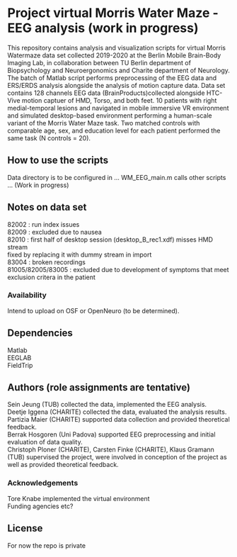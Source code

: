 # Project virtual Morris Water Maze - EEG analysis (work in progress)

This repository contains analysis and visualization scripts for virtual Morris Watermaze data set
collected 2019-2020 at the Berlin Mobile Brain-Body Imaging Lab, 
in collaboration between TU Berlin department of Biopsychology and Neuroergonomics and Charite department of Neurology.
The batch of Matlab script performs preprocessing of the EEG data and ERS/ERDS analysis alongside the analysis of motion capture data.
Data set contains 128 channels EEG data (BrainProducts)collected alongside HTC-Vive motion captuer of HMD, Torso, and both feet.
10 patients with right medial-temporal lesions and navigated in mobile immersive VR environment and simulated desktop-based environment 
performing a human-scale variant of the Morris Water Maze task. Two matched controls with comparable age, sex, and education level for each patient performed the same task (N controls = 20). 

## How to use the scripts
Data directory is to be configured in ... WM_EEG_main.m calls other scripts ... (Work in progress) 

## Notes on data set   
82002 : run index issues  
82009 : excluded due to nausea  
82010 : first half of desktop session (desktop_B_rec1.xdf) misses HMD stream  
	fixed by replacing it with dummy stream in import  
83004 : broken recordings  
81005/82005/83005 : excluded due to development of symptoms that meet exclusion critera in the patient  

### Availability

Intend to upload on OSF or OpenNeuro (to be determined).  

## Dependencies  
Matlab   
EEGLAB  
FieldTrip  


## Authors (role assignments are tentative)
Sein Jeung (TUB) collected the data, implemented the EEG analysis.    
Deetje Iggena (CHARITE) collected the data, evaluated the analysis results.    
Partizia Maier (CHARITE) supported data collection and provided theoretical feedback.   
Berrak Hosgoren (Uni Padova) supported EEG preprocessing and initial evaluation of data quality.   
Christoph Ploner (CHARITE), Carsten Finke (CHARITE), Klaus Gramann (TUB) supervised the project, were involved in conception of the project as well as provided theoretical feedback. 

### Acknowledgements
Tore Knabe implemented the virtual environment   
Funding agencies etc?

## License
For now the repo is private

